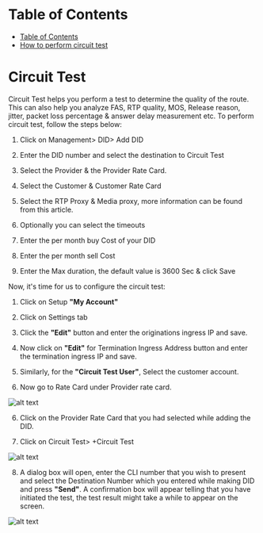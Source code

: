 # Table of Contents
* [Table of Contents](#table-of-contents)
* [How to perform circuit test](#how-to-perform-circuit-test)


# Circuit Test

Circuit Test helps you perform a test to determine the quality of the route. This can also help you analyze FAS, RTP quality, MOS, Release reason, jitter, packet loss percentage & answer delay measurement etc. To perform circuit test, follow the steps below:

1.	Click on Management> DID> Add DID

2. Enter the DID number and select the destination to Circuit Test

3.	Select the Provider & the Provider Rate Card.

4. Select the Customer & Customer Rate Card

5. Select the RTP Proxy & Media proxy, more information can be found from this article.

6. Optionally you can select the timeouts

7. Enter the per month buy Cost of your DID

8. Enter the per month sell Cost

9. Enter the Max duration, the default value is 3600 Sec & click Save

Now, it's time for us to configure the circuit test:

1. Click on Setup **"My Account"**

2. Click on Settings tab
 
2.	Click the **"Edit"** button and enter the originations ingress IP and save.

3.	Now click on **"Edit"** for Termination Ingress Address button and enter the termination ingress IP and save.

4.	Similarly, for the **"Circuit Test User"**, Select the customer account.
 
5.	Now go to Rate Card under Provider rate card.

![alt text][circuit-test-ratecard]  

6.	Click on the Provider Rate Card that you had selected while adding the DID.

7. Click on Circuit Test> +Circuit Test

![alt text][circuit-test-5]  
 
8.	A dialog box will open, enter the CLI number that you wish to present and select the Destination Number which you entered while making DID and press **"Send"**. A confirmation box will appear telling that you have initiated the test, the test result might take a while to appear on the screen.

![alt text][circuit-test-6]  
 
[circuit-test-1]: https://raw.githubusercontent.com/digipigeon/connexcs-user-docs/master/img/circuit-test-1.png "Circuit Test 1"
[circuit-test-2]: https://raw.githubusercontent.com/digipigeon/connexcs-user-docs/master/img/circuit-test-2.png "Circuit Test 2"
[circuit-test-3]: https://raw.githubusercontent.com/digipigeon/connexcs-user-docs/master/img/circuit-test-3.png "Circuit Test 3"
[circuit-test-4]: https://raw.githubusercontent.com/digipigeon/connexcs-user-docs/master/img/circuit-test-4.png "Circuit Test 4"
[circuit-test-5]: https://raw.githubusercontent.com/digipigeon/connexcs-user-docs/master/img/circuit-test-5.png "Circuit Test 5"
[circuit-test-6]: https://raw.githubusercontent.com/digipigeon/connexcs-user-docs/master/img/circuit-test-6.png "Circuit Test 6"
[circuit-test-did-1]: https://raw.githubusercontent.com/digipigeon/connexcs-user-docs/master/img/circuit-test-did-1.png "Circuit Test DID 1"
[circuit-test-did-2]: https://raw.githubusercontent.com/digipigeon/connexcs-user-docs/master/img/circuit-test-did-2.png "Circuit Test DID 8"
[circuit-test-did-3]: https://raw.githubusercontent.com/digipigeon/connexcs-user-docs/master/img/circuit-test-did-3.png "Circuit Test DID 9"
[circuit-test-did-4]: https://raw.githubusercontent.com/digipigeon/connexcs-user-docs/master/img/circuit-test-did-4.png "Circuit Test DID 10"
[circuit-test-ratecard]: https://raw.githubusercontent.com/digipigeon/connexcs-user-docs/master/img/circuit-test-ratecard.png "Circuit Test Ratecard"

